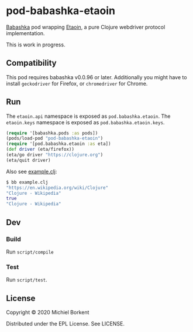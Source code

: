 # pod-babashka-etaoin

[Babashka](https://github.com/borkdude/babashka) pod wrapping
[Etaoin](https://github.com/igrishaev/etaoin), a pure Clojure webdriver protocol
implementation.

This is work in progress.

<!-- ## Install -->

<!-- The following installation methods are available: -->

<!-- - Download a binary from Github releases -->
<!-- - With [brew](https://brew.sh/): `brew install borkdude/brew/pod-babashka-<db>` -->
<!-- where `<db>` must be substited with the database type, either `hsqldb` or -->
<!-- `postgresql`. -->

## Compatibility

This pod requires babashka v0.0.96 or later. Additionally you might have to install `geckodriver` for Firefox, or `chromedriver` for Chrome.

## Run


The `etaoin.api` namespace is exposed as `pod.babashka.etaoin`. The
`etaoin.keys` namespace is exposed as `pod.babashka.etaoin.keys`.

``` clojure
(require '[babashka.pods :as pods])
(pods/load-pod "pod-babashka-etaoin")
(require '[pod.babashka.etaoin :as eta])
(def driver (eta/firefox))
(eta/go driver "https://clojure.org")
(eta/quit driver)
```

Also see [example.clj](example.clj):

``` clojure
$ bb example.clj
"https://en.wikipedia.org/wiki/Clojure"
"Clojure - Wikipedia"
true
"Clojure - Wikipedia"
```

## Dev

### Build

Run `script/compile`

### Test

Run `script/test`.

## License

Copyright © 2020 Michiel Borkent

Distributed under the EPL License. See LICENSE.
